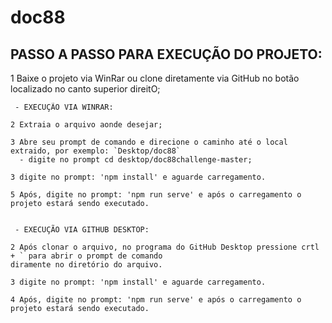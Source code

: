 # doc88

##  PASSO A PASSO PARA EXECUÇÃO DO PROJETO:

  1  Baixe o projeto via WinRar ou clone diretamente via GitHub no botão localizado no canto superior direitO;

     - EXECUÇÃO VIA WINRAR:

    2 Extraia o arquivo aonde desejar;

    3 Abre seu prompt de comando e direcione o caminho até o local extraido, por exemplo: `Desktop/doc88`
      - digite no prompt cd desktop/doc88challenge-master;
      
    3 digite no prompt: 'npm install' e aguarde carregamento.

    5 Após, digite no prompt: 'npm run serve' e após o carregamento o projeto estará sendo executado.


     - EXECUÇÃO VIA GITHUB DESKTOP:

    2 Após clonar o arquivo, no programa do GitHub Desktop pressione crtl + ` para abrir o prompt de comando 
    diramente no diretório do arquivo.
   
    3 digite no prompt: 'npm install' e aguarde carregamento.
   
    4 Após, digite no prompt: 'npm run serve' e após o carregamento o projeto estará sendo executado.
